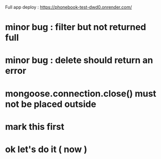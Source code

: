 Full app deploy : https://phonebook-test-dwd0.onrender.com/

# minor bug : filter but not returned full 
# minor bug : delete should return an error

# mongoose.connection.close() must not be placed outside
# mark this first
# ok let's do it ( now )